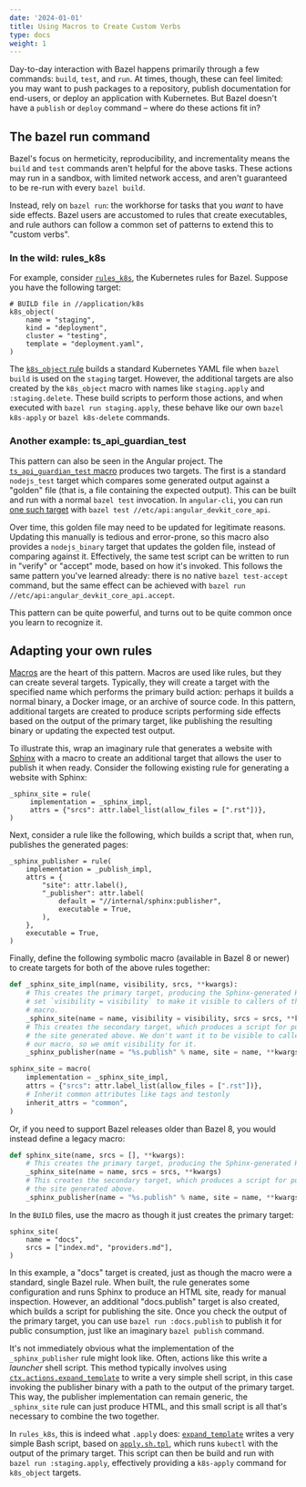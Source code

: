 ```yaml
---
date: '2024-01-01'
title: Using Macros to Create Custom Verbs
type: docs
weight: 1
---
```


Day-to-day interaction with Bazel happens primarily through a few commands:
`build`, `test`, and `run`. At times, though, these can feel limited: you may
want to push packages to a repository, publish documentation for end-users, or
deploy an application with Kubernetes. But Bazel doesn't have a `publish` or
`deploy` command – where do these actions fit in?

## The bazel run command

Bazel's focus on hermeticity, reproducibility, and incrementality means the
`build` and `test` commands aren't helpful for the above tasks. These actions
may run in a sandbox, with limited network access, and aren't guaranteed to be
re-run with every `bazel build`.

Instead, rely on `bazel run`: the workhorse for tasks that you *want* to have
side effects. Bazel users are accustomed to rules that create executables, and
rule authors can follow a common set of patterns to extend this to
"custom verbs".

### In the wild: rules_k8s
For example, consider [`rules_k8s`](https://github.com/bazelbuild/rules_k8s),
the Kubernetes rules for Bazel. Suppose you have the following target:

```text
# BUILD file in //application/k8s
k8s_object(
    name = "staging",
    kind = "deployment",
    cluster = "testing",
    template = "deployment.yaml",
)
```

The [`k8s_object` rule](https://github.com/bazelbuild/rules_k8s#usage) builds a
standard Kubernetes YAML file when `bazel build` is used on the `staging`
target. However, the additional targets are also created by the `k8s_object`
macro with names like `staging.apply` and `:staging.delete`. These build
scripts to perform those actions, and when executed with `bazel run
staging.apply`, these behave like our own `bazel k8s-apply` or `bazel
k8s-delete` commands.

### Another example: ts_api_guardian_test

This pattern can also be seen in the Angular project. The
[`ts_api_guardian_test` macro](https://github.com/angular/angular/blob/16ac611a8410e6bcef8ffc779f488ca4fa102155/tools/ts-api-guardian/index.bzl#L22)
produces two targets. The first is a standard `nodejs_test` target which compares
some generated output against a "golden" file (that is, a file containing the
expected output). This can be built and run with a normal `bazel
test` invocation. In `angular-cli`, you can run [one such
target](https://github.com/angular/angular-cli/blob/e1269cb520871ee29b1a4eec6e6c0e4a94f0b5fc/etc/api/BUILD)
with `bazel test //etc/api:angular_devkit_core_api`.

Over time, this golden file may need to be updated for legitimate reasons.
Updating this manually is tedious and error-prone, so this macro also provides
a `nodejs_binary` target that updates the golden file, instead of comparing
against it. Effectively, the same test script can be written to run in "verify"
or "accept" mode, based on how it's invoked. This follows the same pattern
you've learned already: there is no native `bazel test-accept` command, but the
same effect can be achieved with
`bazel run //etc/api:angular_devkit_core_api.accept`.

This pattern can be quite powerful, and turns out to be quite common once you
learn to recognize it.

## Adapting your own rules

[Macros](/extending/macros/) are the heart of this pattern. Macros are used like
rules, but they can create several targets. Typically, they will create a
target with the specified name which performs the primary build action: perhaps
it builds a normal binary, a Docker image, or an archive of source code. In
this pattern, additional targets are created to produce scripts performing side
effects based on the output of the primary target, like publishing the
resulting binary or updating the expected test output.

To illustrate this, wrap an imaginary rule that generates a website with
[Sphinx](https://www.sphinx-doc.org) with a macro to create an additional
target that allows the user to publish it when ready. Consider the following
existing rule for generating a website with Sphinx:

```text
_sphinx_site = rule(
     implementation = _sphinx_impl,
     attrs = {"srcs": attr.label_list(allow_files = [".rst"])},
)
```

Next, consider a rule like the following, which builds a script that, when run,
publishes the generated pages:

```text
_sphinx_publisher = rule(
    implementation = _publish_impl,
    attrs = {
        "site": attr.label(),
        "_publisher": attr.label(
            default = "//internal/sphinx:publisher",
            executable = True,
        ),
    },
    executable = True,
)
```

Finally, define the following symbolic macro (available in Bazel 8 or newer) to
create targets for both of the above rules together:

```python
def _sphinx_site_impl(name, visibility, srcs, **kwargs):
    # This creates the primary target, producing the Sphinx-generated HTML. We
    # set `visibility = visibility` to make it visible to callers of the
    # macro.
    _sphinx_site(name = name, visibility = visibility, srcs = srcs, **kwargs)
    # This creates the secondary target, which produces a script for publishing
    # the site generated above. We don't want it to be visible to callers of
    # our macro, so we omit visibility for it.
    _sphinx_publisher(name = "%s.publish" % name, site = name, **kwargs)

sphinx_site = macro(
    implementation = _sphinx_site_impl,
    attrs = {"srcs": attr.label_list(allow_files = [".rst"])},
    # Inherit common attributes like tags and testonly
    inherit_attrs = "common",
)
```

Or, if you need to support Bazel releases older than Bazel 8, you would instead
define a legacy macro:

```python
def sphinx_site(name, srcs = [], **kwargs):
    # This creates the primary target, producing the Sphinx-generated HTML.
    _sphinx_site(name = name, srcs = srcs, **kwargs)
    # This creates the secondary target, which produces a script for publishing
    # the site generated above.
    _sphinx_publisher(name = "%s.publish" % name, site = name, **kwargs)
```

In the `BUILD` files, use the macro as though it just creates the primary
target:

```text
sphinx_site(
    name = "docs",
    srcs = ["index.md", "providers.md"],
)
```

In this example, a "docs" target is created, just as though the macro were a
standard, single Bazel rule. When built, the rule generates some configuration
and runs Sphinx to produce an HTML site, ready for manual inspection. However,
an additional "docs.publish" target is also created, which builds a script for
publishing the site. Once you check the output of the primary target, you can
use `bazel run :docs.publish` to publish it for public consumption, just like
an imaginary `bazel publish` command.

It's not immediately obvious what the implementation of the `_sphinx_publisher`
rule might look like. Often, actions like this write a _launcher_ shell script.
This method typically involves using
[`ctx.actions.expand_template`](/lib/actions#expand_template/)
to write a very simple shell script, in this case invoking the publisher binary
with a path to the output of the primary target. This way, the publisher
implementation can remain generic, the `_sphinx_site` rule can just produce
HTML, and this small script is all that's necessary to combine the two
together.

In `rules_k8s`, this is indeed what `.apply` does:
[`expand_template`](https://github.com/bazelbuild/rules_k8s/blob/f10e7025df7651f47a76abf1db5ade1ffeb0c6ac/k8s/object.bzl#L213-L241)
writes a very simple Bash script, based on
[`apply.sh.tpl`](https://github.com/bazelbuild/rules_k8s/blob/f10e7025df7651f47a76abf1db5ade1ffeb0c6ac/k8s/apply.sh.tpl),
which runs `kubectl` with the output of the primary target. This script can
then be build and run with `bazel run :staging.apply`, effectively providing a
`k8s-apply` command for `k8s_object` targets.